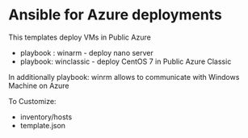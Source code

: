 # Ansible for Azure deployments
This templates deploy VMs in Public Azure
- playbook : winarm - deploy nano server
- playbook:  winclassic - deploy CentOS 7 in Public Azure Classic

In additionally playbook: winrm allows to communicate with Windows Machine on Azure

To Customize:
- inventory/hosts
- template.json

